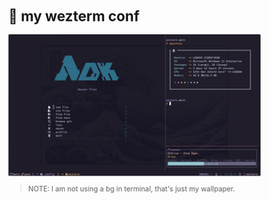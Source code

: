 # :rocket: my wezterm conf

![image](https://raw.githubusercontent.com/adriankarlen/wezterm/main/misc/showcase.png)

> NOTE: I am not using a bg in terminal, that's just my wallpaper.
